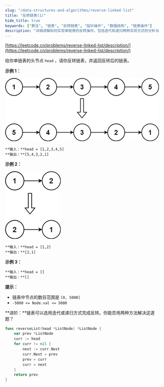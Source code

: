 ```yaml
---
slug: "/data-structures-and-algorithms/reverse-linked-list"
title: "反转链表(1)"
hide_title: true
keywords: ["算法", "链表", "反转链表", "指针操作", "数据结构", "链表操作"]
description: "详细讲解如何实现单链表的反转操作，包括迭代和递归两种实现方式的分析与比较"
---
```


[https://leetcode.cn/problems/reverse-linked-list/description/](https://leetcode.cn/problems/reverse-linked-list/description/)

给你单链表的头节点 `head` ，请你反转链表，并返回反转后的链表。

  

**示例 1：**

![](/attachments/rev1ex1.jpg)

```text
**输入：**head = [1,2,3,4,5]
**输出：**[5,4,3,2,1]
```

**示例 2：**

![](/attachments/rev1ex2.jpg)

```text
**输入：**head = [1,2]
**输出：**[2,1]
```

**示例 3：**

```text
**输入：**head = []
**输出：**[]
```

  

**提示：**

*   链表中节点的数目范围是 `[0, 5000]`
*   `-5000 <= Node.val <= 5000`

  

**进阶：**链表可以选用迭代或递归方式完成反转。你能否用两种方法解决这道题？

```go
func reverseList(head *ListNode) *ListNode {
    var prev *ListNode
    curr := head
    for curr != nil {
        next := curr.Next
        curr.Next = prev
        prev = curr
        curr = next
    }
    return prev
}
```